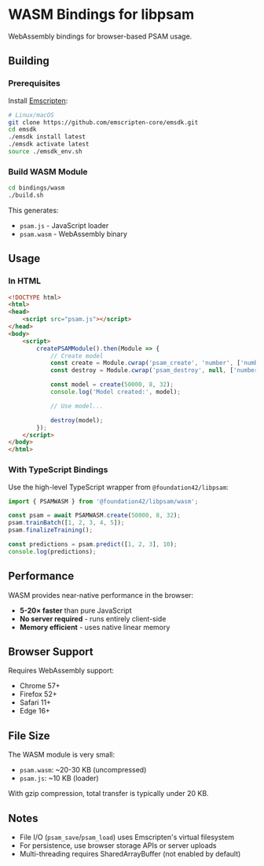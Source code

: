 # WASM Bindings for libpsam

WebAssembly bindings for browser-based PSAM usage.

## Building

### Prerequisites

Install [Emscripten](https://emscripten.org/docs/getting_started/downloads.html):

```bash
# Linux/macOS
git clone https://github.com/emscripten-core/emsdk.git
cd emsdk
./emsdk install latest
./emsdk activate latest
source ./emsdk_env.sh
```

### Build WASM Module

```bash
cd bindings/wasm
./build.sh
```

This generates:
- `psam.js` - JavaScript loader
- `psam.wasm` - WebAssembly binary

## Usage

### In HTML

```html
<!DOCTYPE html>
<html>
<head>
    <script src="psam.js"></script>
</head>
<body>
    <script>
        createPSAMModule().then(Module => {
            // Create model
            const create = Module.cwrap('psam_create', 'number', ['number', 'number', 'number']);
            const destroy = Module.cwrap('psam_destroy', null, ['number']);

            const model = create(50000, 8, 32);
            console.log('Model created:', model);

            // Use model...

            destroy(model);
        });
    </script>
</body>
</html>
```

### With TypeScript Bindings

Use the high-level TypeScript wrapper from `@foundation42/libpsam`:

```typescript
import { PSAMWASM } from '@foundation42/libpsam/wasm';

const psam = await PSAMWASM.create(50000, 8, 32);
psam.trainBatch([1, 2, 3, 4, 5]);
psam.finalizeTraining();

const predictions = psam.predict([1, 2, 3], 10);
console.log(predictions);
```

## Performance

WASM provides near-native performance in the browser:

- **5-20× faster** than pure JavaScript
- **No server required** - runs entirely client-side
- **Memory efficient** - uses native linear memory

## Browser Support

Requires WebAssembly support:
- Chrome 57+
- Firefox 52+
- Safari 11+
- Edge 16+

## File Size

The WASM module is very small:
- `psam.wasm`: ~20-30 KB (uncompressed)
- `psam.js`: ~10 KB (loader)

With gzip compression, total transfer is typically under 20 KB.

## Notes

- File I/O (`psam_save`/`psam_load`) uses Emscripten's virtual filesystem
- For persistence, use browser storage APIs or server uploads
- Multi-threading requires SharedArrayBuffer (not enabled by default)
